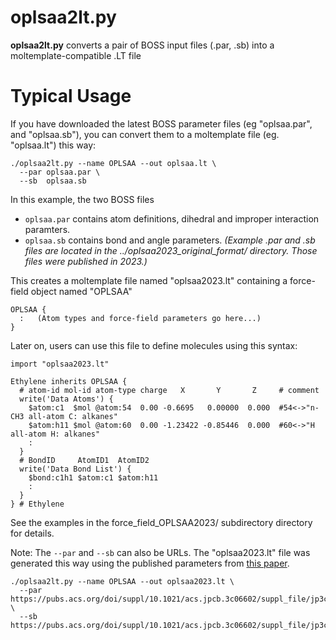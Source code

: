 oplsaa2lt.py
==========================

**oplsaa2lt.py** converts a pair of BOSS input files (.par, .sb) into a moltemplate-compatible .LT file

# Typical Usage
If you have downloaded the latest BOSS parameter files
(eg "oplsaa.par", and "oplsaa.sb"),
you can convert them to a moltemplate file (eg. "oplsaa.lt") this way:
```
./oplsaa2lt.py --name OPLSAA --out oplsaa.lt \
  --par oplsaa.par \
  --sb  oplsaa.sb
```
In this example, the two BOSS files
- `oplsaa.par` contains atom definitions, dihedral and improper interaction paramters.
- `oplsaa.sb` contains bond and angle parameters.
*(Example .par and .sb files are located in the ../oplsaa2023_original_format/ directory.  Those files were published in 2023.)*

This creates a moltemplate file named "oplsaa2023.lt" containing a force-field object named "OPLSAA"
```
OPLSAA {
  :   (Atom types and force-field parameters go here...)
}
```
Later on, users can use this file to define molecules using this syntax:
```
import "oplsaa2023.lt"

Ethylene inherits OPLSAA {
  # atom-id mol-id atom-type charge   X       Y       Z     # comment
  write('Data Atoms') {
    $atom:c1  $mol @atom:54  0.00 -0.6695   0.00000  0.000  #54<->"n-CH3 all-atom C: alkanes"
    $atom:h11 $mol @atom:60  0.00 -1.23422 -0.85446  0.000  #60<->"H all-atom H: alkanes"
    :
  }
  # BondID     AtomID1  AtomID2
  write('Data Bond List') {
    $bond:c1h1 $atom:c1 $atom:h11
    :
  }
} # Ethylene
```
See the examples in the force_field_OPLSAA2023/ subdirectory directory for details.

Note: The `--par` and `--sb` can also be URLs.
The "oplsaa2023.lt" file was generated this way using the published parameters from [this paper](https://pubs.acs.org/doi/suppl/10.1021/acs.jpcb.3c06602).
```
./oplsaa2lt.py --name OPLSAA --out oplsaa2023.lt \
  --par https://pubs.acs.org/doi/suppl/10.1021/acs.jpcb.3c06602/suppl_file/jp3c06602_si_002.txt \
  --sb  https://pubs.acs.org/doi/suppl/10.1021/acs.jpcb.3c06602/suppl_file/jp3c06602_si_003.txt
```
